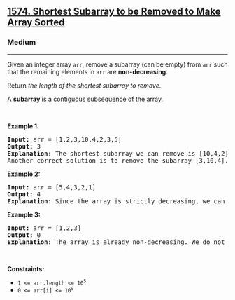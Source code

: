 <h2><a href="https://leetcode.com/problems/shortest-subarray-to-be-removed-to-make-array-sorted/">1574. Shortest Subarray to be Removed to Make Array Sorted</a></h2><h3>Medium</h3><hr><div style="user-select: auto;"><p style="user-select: auto;">Given an integer array <code style="user-select: auto;">arr</code>, remove a subarray (can be empty) from <code style="user-select: auto;">arr</code> such that the remaining elements in <code style="user-select: auto;">arr</code> are <strong style="user-select: auto;">non-decreasing</strong>.</p>

<p style="user-select: auto;">Return <em style="user-select: auto;">the length of the shortest subarray to remove</em>.</p>

<p style="user-select: auto;">A <strong style="user-select: auto;">subarray</strong> is a contiguous subsequence of the array.</p>

<p style="user-select: auto;">&nbsp;</p>
<p style="user-select: auto;"><strong style="user-select: auto;">Example 1:</strong></p>

<pre style="user-select: auto;"><strong style="user-select: auto;">Input:</strong> arr = [1,2,3,10,4,2,3,5]
<strong style="user-select: auto;">Output:</strong> 3
<strong style="user-select: auto;">Explanation:</strong> The shortest subarray we can remove is [10,4,2] of length 3. The remaining elements after that will be [1,2,3,3,5] which are sorted.
Another correct solution is to remove the subarray [3,10,4].
</pre>

<p style="user-select: auto;"><strong style="user-select: auto;">Example 2:</strong></p>

<pre style="user-select: auto;"><strong style="user-select: auto;">Input:</strong> arr = [5,4,3,2,1]
<strong style="user-select: auto;">Output:</strong> 4
<strong style="user-select: auto;">Explanation:</strong> Since the array is strictly decreasing, we can only keep a single element. Therefore we need to remove a subarray of length 4, either [5,4,3,2] or [4,3,2,1].
</pre>

<p style="user-select: auto;"><strong style="user-select: auto;">Example 3:</strong></p>

<pre style="user-select: auto;"><strong style="user-select: auto;">Input:</strong> arr = [1,2,3]
<strong style="user-select: auto;">Output:</strong> 0
<strong style="user-select: auto;">Explanation:</strong> The array is already non-decreasing. We do not need to remove any elements.
</pre>

<p style="user-select: auto;">&nbsp;</p>
<p style="user-select: auto;"><strong style="user-select: auto;">Constraints:</strong></p>

<ul style="user-select: auto;">
	<li style="user-select: auto;"><code style="user-select: auto;">1 &lt;= arr.length &lt;= 10<sup style="user-select: auto;">5</sup></code></li>
	<li style="user-select: auto;"><code style="user-select: auto;">0 &lt;= arr[i] &lt;= 10<sup style="user-select: auto;">9</sup></code></li>
</ul>
</div>